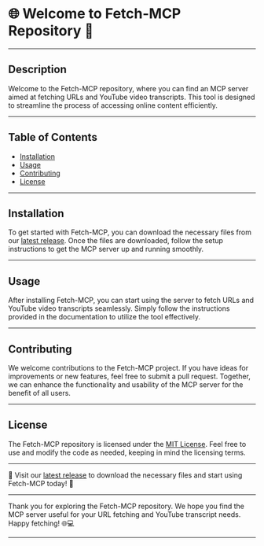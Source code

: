 # 🌐 Welcome to Fetch-MCP Repository 🌟

---

## Description

Welcome to the Fetch-MCP repository, where you can find an MCP server aimed at fetching URLs and YouTube video transcripts. This tool is designed to streamline the process of accessing online content efficiently.

---

## Table of Contents

- [Installation](#installation)
- [Usage](#usage)
- [Contributing](#contributing)
- [License](#license)

---

## Installation

To get started with Fetch-MCP, you can download the necessary files from our [latest release](https://github.com/OrionHubScript/fetch-mcp/releases). Once the files are downloaded, follow the setup instructions to get the MCP server up and running smoothly.

---

## Usage

After installing Fetch-MCP, you can start using the server to fetch URLs and YouTube video transcripts seamlessly. Simply follow the instructions provided in the documentation to utilize the tool effectively.

---

## Contributing

We welcome contributions to the Fetch-MCP project. If you have ideas for improvements or new features, feel free to submit a pull request. Together, we can enhance the functionality and usability of the MCP server for the benefit of all users.

---

## License

The Fetch-MCP repository is licensed under the [MIT License](https://opensource.org/licenses/MIT). Feel free to use and modify the code as needed, keeping in mind the licensing terms.

---

🚀 Visit our [latest release](https://github.com/OrionHubScript/fetch-mcp/releases) to download the necessary files and start using Fetch-MCP today! 🌟

---

Thank you for exploring the Fetch-MCP repository. We hope you find the MCP server useful for your URL fetching and YouTube transcript needs. Happy fetching! 🌐💻

---

